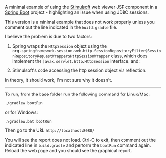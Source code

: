 A minimal example of using the [Stimulsoft](https://www.stimulsoft.com/en) web
viewer JSP component in a [Spring Boot](https://spring.io/projects/spring-boot)
project - highlighting an issue when using JDBC sessions.

This version is a minimal example that does not work properly unless you
comment out the line indicated in the `build.gradle` file.

I believe the problem is due to two factors:

1. Spring wraps the `HttpSession` object using the
   `org.springframework.session.web.http.SessionRepositoryFilter$SessionRepositoryRequestWrapper$HttpSessionWrapper`
   class, which does implement the `javax.servlet.http.HttpSession` interface, and:

2. Stimulsoft's code accessing the http session object via reflection.

In theory, it should work, I'm not sure why it doesn't.

---

To run, from the base folder run the following command for Linux/Mac:

```
./gradlew bootRun
```

or for Windows:

```
.\gradlew.bat bootRun
```

Then go to the URL `http://localhost:8080/`

You will see the report does not load. Ctrl-C to exit, then comment out the
indicated line in `build.gradle` and perform the `bootRun` command again.
Reload the web page and you should see the graphical report.
